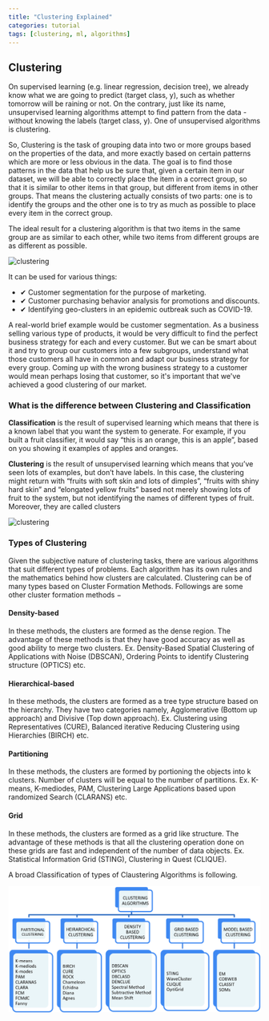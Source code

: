```yaml
---
title: "Clustering Explained"
categories: tutorial
tags: [clustering, ml, algorithms]
---
```



## Clustering

On supervised learning (e.g. linear regression, decision tree), we already know what we are going to predict (target class, y), such as whether tomorrow will be raining or not. On the contrary, just like its name, unsupervised learning algorithms attempt to find pattern from the data - without knowing the labels (target class, y). One of unsupervised algorithms is clustering. 


So, Clustering is the task of grouping data into two or more groups based on the properties of the data, and more exactly based on certain patterns which are more or less obvious in the data. The goal is to find those patterns in the data that help us be sure that, given a certain item in our dataset, we will be able to correctly place the item in a correct group, so that it is similar to other items in that group, but different from items in other groups.
That means the clustering actually consists of two parts: one is to identify the groups and the other one is to try as much as possible to place every item in the correct group.

The ideal result for a clustering algorithm is that two items in the same group are as similar to each other, while two items from different groups are as different as possible.

![clustering](https://www.tutorialspoint.com/machine_learning_with_python/images/clustering_system.jpg)

It can be used for various things:
- ✔ Customer segmentation for the purpose of marketing.
- ✔ Customer purchasing behavior analysis for promotions and discounts.
- ✔ Identifying geo-clusters in an epidemic outbreak such as COVID-19.

A real-world brief example would be customer segmentation. As a business selling various type of products, it would be very difficult to find the perfect business strategy for each and every customer. But we can be smart about it and try to group our customers into a few subgroups, understand what those customers all have in common and adapt our business strategy for every group. Coming up with the wrong business strategy to a customer would mean perhaps losing that customer, so it's important that we've achieved a good clustering of our market.



### What is the difference between Clustering and Classification
**Classification** is the result of supervised learning which means that there is a known label that you want the system to generate.
For example, if you built a fruit classifier, it would say “this is an orange, this is an apple”, based on you showing it examples of apples and oranges.


**Clustering** is the result of unsupervised learning which means that you’ve seen lots of examples, but don’t have labels.
In this case, the clustering might return with “fruits with soft skin and lots of dimples”, “fruits with shiny hard skin” and “elongated yellow fruits” based not merely showing lots of fruit to the system, but not identifying the names of different types of fruit. Moreover, they are called clusters

![clustering](https://techdifferences.com/wp-content/uploads/2018/01/Untitled.jpg)

### Types of Clustering

Given the subjective nature of clustering tasks, there are various algorithms that suit different types of problems. Each algorithm has its own rules and the mathematics behind how clusters are calculated. Clustering can be of many types based on Cluster Formation Methods. Followings are some other cluster formation methods −

#### Density-based
In these methods, the clusters are formed as the dense region. The advantage of these methods is that they have good accuracy as well as good ability to merge two clusters. Ex. Density-Based Spatial Clustering of Applications with Noise (DBSCAN), Ordering Points to identify Clustering structure (OPTICS) etc.

#### Hierarchical-based
In these methods, the clusters are formed as a tree type structure based on the hierarchy. They have two categories namely, Agglomerative (Bottom up approach) and Divisive (Top down approach). Ex. Clustering using Representatives (CURE), Balanced iterative Reducing Clustering using Hierarchies (BIRCH) etc.

#### Partitioning
In these methods, the clusters are formed by portioning the objects into k clusters. Number of clusters will be equal to the number of partitions. Ex. K-means, K-mediodes, PAM, Clustering Large Applications based upon randomized Search (CLARANS) etc.

#### Grid
In these methods, the clusters are formed as a grid like structure. The advantage of these methods is that all the clustering operation done on these grids are fast and independent of the number of data objects. Ex. Statistical Information Grid (STING), Clustering in Quest (CLIQUE).


A broad Classification of types of Claustering Algorithms is following.

![types_of_clustering](https://github.com/LearnDSML/blog/blob/master/assets/img/types_of_clustering.png?raw=true)

